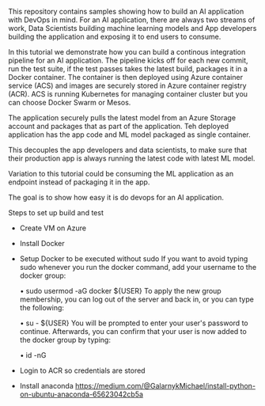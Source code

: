 This repository contains samples showing how to build an AI application with DevOps in mind. For an AI application, there are always two streams of work, Data Scientists building machine learning models and App developers building the application and exposing it to end users to consume.

In this tutorial we demonstrate how you can build a continous integration pipeline for an AI application. The pipeline kicks off for each new commit, run the test suite, if the test passes takes the latest build, packages it in a Docker container. The container is then deployed using Azure container service (ACS) and images are securely stored in Azure container registry (ACR). ACS is running Kubernetes for managing container cluster but you can choose Docker Swarm or Mesos.

The application securely pulls the latest model from an Azure Storage account and packages that as part of the application. Teh deployed application has the app code and ML model packaged as single container.

This decouples the app developers and data scientists, to make sure that their production app is always running the latest code with latest ML model.

Variation to this tutorial could be consuming the ML application as an endpoint instead of packaging it in the app.

The goal is to show how easy it is do devops for an AI application.


Steps to set up build and test
* Create VM on Azure
* Install Docker
* Setup Docker to be executed without sudo
If you want to avoid typing sudo whenever you run the docker command, add your username to the docker group:

	• sudo usermod -aG docker ${USER}
To apply the new group membership, you can log out of the server and back in, or you can type the following:

	• su - ${USER}
You will be prompted to enter your user's password to continue. Afterwards, you can confirm that your user is now added to the docker group by typing:

	• id -nG
* Login to ACR so credentials are stored
* Install anaconda
https://medium.com/@GalarnykMichael/install-python-on-ubuntu-anaconda-65623042cb5a

